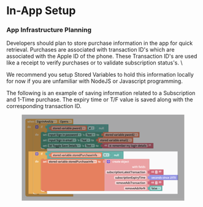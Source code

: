 # In-App Setup

### App Infrastructure Planning

Developers should plan to store purchase information in the app for quick retrieval. Purchases are associated with transaction ID's which are associated with the Apple ID of the phone. These Transaction ID's are used like a receipt to verify purchases or to validate subscription status's. \


We recommend you setup Stored Variables to hold this information locally for now if you are unfamiliar with NodeJS or Javascript programming.&#x20;

The following is an example of saving information related to a Subscription and 1-Time purchase. The expiry time or T/F value is saved along with the corresponding transaction ID.&#x20;

<figure><img src="../.gitbook/assets/Screen Shot 2022-04-05 at 10.48.16 AM.png" alt=""><figcaption></figcaption></figure>

